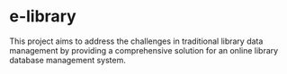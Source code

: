 # e-library
This project aims to address the challenges in traditional library data management by providing a comprehensive solution for an online library database management system. 
